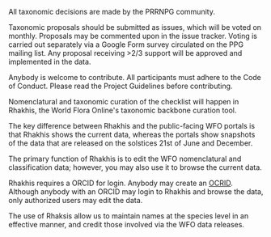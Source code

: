 All taxonomic decisions are made by the PRRNPG community.

Taxonomic proposals should be submitted as issues, which will be voted on monthly. Proposals may be commented upon in the issue tracker. Voting is carried out separately via a Google Form survey circulated on the PPG mailing list. Any proposal receiving >2/3 support will be approved and implemented in the data.

Anybody is welcome to contribute. All participants must adhere to the Code of Conduct. Please read the Project Guidelines before contributing.

Nomenclatural and taxonomic curation of the checklist will happen in Rhakhis, the World Flora Online's taxonomic backbone curation tool.

The key difference between Rhakhis and the public-facing WFO portals is that Rhakhis shows the current data, whereas the portals show snapshots of the data that are released on the solstices 21st of June and December.

The primary function of Rhakhis is to edit the WFO nomenclatural and classification data; however, you may also use it to browse the current data.

Rhakhis requires a ORCID for login. Anybody may create an [OCRID](https://orcid.org/register). Although anybody with an ORCID may login to Rhakhis and browse the data, only authorized users may edit the data. 

The use of Rhaksis allow us to maintain names at the species level in an effective manner, and credit those involved via the WFO data releases.
